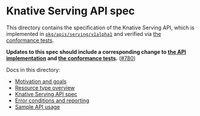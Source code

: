# Knative Serving API spec

This directory contains the specification of the Knative Serving API, which is
implemented in [`pkg/apis/serving/v1alpha1`](/pkg/apis/serving/v1alpha1) and
verified via [the conformance tests](/test/conformance).

**Updates to this spec should include a corresponding change to
[the API implementation](/pkg/apis/serving/v1alpha1) and
[the conformance tests](/test/conformance).**
([#780](https://github.com/knative/serving/issues/780))

Docs in this directory:

- [Motivation and goals](motivation.md)
- [Resource type overview](overview.md)
- [Knative Serving API spec](spec.md)
- [Error conditions and reporting](errors.md)
- [Sample API usage](normative_examples.md)
